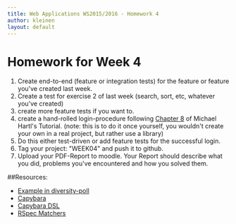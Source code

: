 ```yaml
---
title: Web Applications WS2015/2016 - Homework 4
author: kleinen
layout: default
---
```


# Homework for Week 4

1. Create end-to-end (feature or integration tests) for the feature or feature you've
created last week.
2. Create a test for exercise 2 of last week (search, sort, etc, whatever you've created)
3. create more feature tests if you want to.
4. create a hand-rolled login-procedure following [Chapter 8](https://www.railstutorial.org/book/log_in_log_out) of Michael Hartl's Tutorial. (note: this is to do it once yourself, you wouldn't create your own in a real project, but rather use a library)
5. Do this either test-driven or add feature tests for the successful login.
3. Tag your project: "WEEK04" and push it to github.
9. Upload your PDF-Report to moodle. Your Report should describe what you did, problems you've encountered and how you solved them.

##Resources:

* [Example in diversity-poll](https://github.com/htw-imi-wt1wa-ws2015/diversity-poll)
* [Capybara](https://github.com/jnicklas/capybara)
* [Capybara DSL](https://github.com/jnicklas/capybara#the-dsl)
* [RSpec Matchers](http://www.relishapp.com/rspec/rspec-expectations/v/2-2/docs/matchers)
